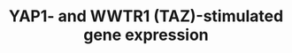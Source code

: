 ---
annotations:
- id: PW:0000004
  parent: regulatory pathway
  type: Pathway Ontology
  value: regulatory pathway
authors:
- ReactomeTeam
- Anwesha
- Egonw
description: 'YAP1 and WWTR1 (TAZ) are transcriptional co-activators, both homologues
  of the Drosophila Yorkie protein. They both interact with members of the TEAD family
  of transcription factors, and WWTR1 interacts as well with TBX5 and RUNX2, to promote
  gene expression. Their transcriptional targets include genes critical to regulation
  of cell proliferation and apoptosis. Their subcellular location is regulated by
  the Hippo signaling cascade: phosphorylation mediated by this cascade leads to the
  cytosolic sequestration of both proteins (Murakami et al. 2005; Oh and Irvine 2010).  View
  original pathway at [http://www.reactome.org/PathwayBrowser/#DIAGRAM=2032785 Reactome].'
last-edited: 2021-01-25
organisms:
- Homo sapiens
redirect_from:
- /index.php/Pathway:WP2738
- /instance/WP2738
revision: null
schema-jsonld:
- '@context': https://schema.org/
  '@id': https://wikipathways.github.io/pathways/WP2738.html
  '@type': Dataset
  creator:
    '@type': Organization
    name: WikiPathways
  description: 'YAP1 and WWTR1 (TAZ) are transcriptional co-activators, both homologues
    of the Drosophila Yorkie protein. They both interact with members of the TEAD
    family of transcription factors, and WWTR1 interacts as well with TBX5 and RUNX2,
    to promote gene expression. Their transcriptional targets include genes critical
    to regulation of cell proliferation and apoptosis. Their subcellular location
    is regulated by the Hippo signaling cascade: phosphorylation mediated by this
    cascade leads to the cytosolic sequestration of both proteins (Murakami et al.
    2005; Oh and Irvine 2010).  View original pathway at [http://www.reactome.org/PathwayBrowser/#DIAGRAM=2032785
    Reactome].'
  keywords:
  - CTGF
  - CTGF gene
  - 'GATA4 '
  - 'HIPK1 '
  - 'HIPK2 '
  - KAT2B
  - 'KAT2B '
  - 'NKX2-5 '
  - NKX2-5:GATA4:HIPK1,2
  - NPPA gene
  - NPPA(1-153)
  - RUNX2
  - 'RUNX2-P1 '
  - 'RUNX2-P2 '
  - RUNX2:WWTR1(TAZ)
  - Signaling by Hippo
  - TBX5
  - 'TBX5 '
  - TBX5:WWTR1:PCAF
  - TEAD1
  - 'TEAD1 '
  - TEAD1:YAP1
  - TEAD2
  - 'TEAD2 '
  - TEAD2:YAP1
  - TEAD3
  - 'TEAD3 '
  - TEAD3:YAP1
  - TEAD4
  - 'TEAD4 '
  - TEAD4:YAP1
  - TEAD:WWTR1(TAZ)
  - TEADs
  - TEADs:YAP1
  - Transcriptional
  - WWTR1
  - 'WWTR1 '
  - YAP1
  - 'YAP1 '
  - regulation by RUNX2
  license: CC0
  name: YAP1- and WWTR1 (TAZ)-stimulated gene expression
seo: CreativeWork
title: YAP1- and WWTR1 (TAZ)-stimulated gene expression
wpid: WP2738
---